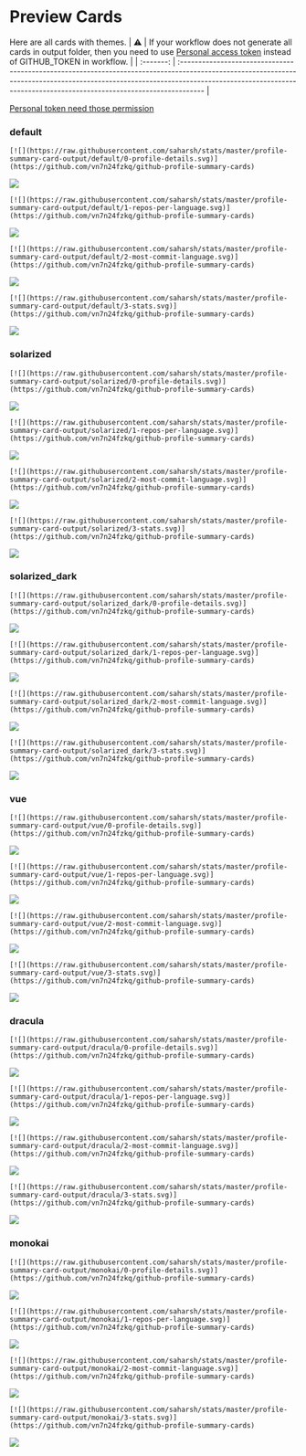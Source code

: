 
# Preview Cards

Here are all cards with themes.
| :warning: | If your workflow does not generate all cards in output folder, then you need to use [Personal access token](https://docs.github.com/en/actions/configuring-and-managing-workflows/creating-and-storing-encrypted-secrets) instead of GITHUB_TOKEN in workflow. |
| :-------: | :------------------------------------------------------------------------------------------------------------------------------------------------------------------------------------------------------------------------------------------------ |

[Personal token need those permission](https://github.com/vn7n24fzkq/github-profile-summary-cards/wiki/Personal-access-token-permissions)


### default


```
[![](https://raw.githubusercontent.com/saharsh/stats/master/profile-summary-card-output/default/0-profile-details.svg)](https://github.com/vn7n24fzkq/github-profile-summary-cards)
```
![](https://raw.githubusercontent.com/saharsh/stats/master/profile-summary-card-output/default/0-profile-details.svg)


```
[![](https://raw.githubusercontent.com/saharsh/stats/master/profile-summary-card-output/default/1-repos-per-language.svg)](https://github.com/vn7n24fzkq/github-profile-summary-cards)
```
![](https://raw.githubusercontent.com/saharsh/stats/master/profile-summary-card-output/default/1-repos-per-language.svg)


```
[![](https://raw.githubusercontent.com/saharsh/stats/master/profile-summary-card-output/default/2-most-commit-language.svg)](https://github.com/vn7n24fzkq/github-profile-summary-cards)
```
![](https://raw.githubusercontent.com/saharsh/stats/master/profile-summary-card-output/default/2-most-commit-language.svg)


```
[![](https://raw.githubusercontent.com/saharsh/stats/master/profile-summary-card-output/default/3-stats.svg)](https://github.com/vn7n24fzkq/github-profile-summary-cards)
```
![](https://raw.githubusercontent.com/saharsh/stats/master/profile-summary-card-output/default/3-stats.svg)


### solarized


```
[![](https://raw.githubusercontent.com/saharsh/stats/master/profile-summary-card-output/solarized/0-profile-details.svg)](https://github.com/vn7n24fzkq/github-profile-summary-cards)
```
![](https://raw.githubusercontent.com/saharsh/stats/master/profile-summary-card-output/solarized/0-profile-details.svg)


```
[![](https://raw.githubusercontent.com/saharsh/stats/master/profile-summary-card-output/solarized/1-repos-per-language.svg)](https://github.com/vn7n24fzkq/github-profile-summary-cards)
```
![](https://raw.githubusercontent.com/saharsh/stats/master/profile-summary-card-output/solarized/1-repos-per-language.svg)


```
[![](https://raw.githubusercontent.com/saharsh/stats/master/profile-summary-card-output/solarized/2-most-commit-language.svg)](https://github.com/vn7n24fzkq/github-profile-summary-cards)
```
![](https://raw.githubusercontent.com/saharsh/stats/master/profile-summary-card-output/solarized/2-most-commit-language.svg)


```
[![](https://raw.githubusercontent.com/saharsh/stats/master/profile-summary-card-output/solarized/3-stats.svg)](https://github.com/vn7n24fzkq/github-profile-summary-cards)
```
![](https://raw.githubusercontent.com/saharsh/stats/master/profile-summary-card-output/solarized/3-stats.svg)


### solarized_dark


```
[![](https://raw.githubusercontent.com/saharsh/stats/master/profile-summary-card-output/solarized_dark/0-profile-details.svg)](https://github.com/vn7n24fzkq/github-profile-summary-cards)
```
![](https://raw.githubusercontent.com/saharsh/stats/master/profile-summary-card-output/solarized_dark/0-profile-details.svg)


```
[![](https://raw.githubusercontent.com/saharsh/stats/master/profile-summary-card-output/solarized_dark/1-repos-per-language.svg)](https://github.com/vn7n24fzkq/github-profile-summary-cards)
```
![](https://raw.githubusercontent.com/saharsh/stats/master/profile-summary-card-output/solarized_dark/1-repos-per-language.svg)


```
[![](https://raw.githubusercontent.com/saharsh/stats/master/profile-summary-card-output/solarized_dark/2-most-commit-language.svg)](https://github.com/vn7n24fzkq/github-profile-summary-cards)
```
![](https://raw.githubusercontent.com/saharsh/stats/master/profile-summary-card-output/solarized_dark/2-most-commit-language.svg)


```
[![](https://raw.githubusercontent.com/saharsh/stats/master/profile-summary-card-output/solarized_dark/3-stats.svg)](https://github.com/vn7n24fzkq/github-profile-summary-cards)
```
![](https://raw.githubusercontent.com/saharsh/stats/master/profile-summary-card-output/solarized_dark/3-stats.svg)


### vue


```
[![](https://raw.githubusercontent.com/saharsh/stats/master/profile-summary-card-output/vue/0-profile-details.svg)](https://github.com/vn7n24fzkq/github-profile-summary-cards)
```
![](https://raw.githubusercontent.com/saharsh/stats/master/profile-summary-card-output/vue/0-profile-details.svg)


```
[![](https://raw.githubusercontent.com/saharsh/stats/master/profile-summary-card-output/vue/1-repos-per-language.svg)](https://github.com/vn7n24fzkq/github-profile-summary-cards)
```
![](https://raw.githubusercontent.com/saharsh/stats/master/profile-summary-card-output/vue/1-repos-per-language.svg)


```
[![](https://raw.githubusercontent.com/saharsh/stats/master/profile-summary-card-output/vue/2-most-commit-language.svg)](https://github.com/vn7n24fzkq/github-profile-summary-cards)
```
![](https://raw.githubusercontent.com/saharsh/stats/master/profile-summary-card-output/vue/2-most-commit-language.svg)


```
[![](https://raw.githubusercontent.com/saharsh/stats/master/profile-summary-card-output/vue/3-stats.svg)](https://github.com/vn7n24fzkq/github-profile-summary-cards)
```
![](https://raw.githubusercontent.com/saharsh/stats/master/profile-summary-card-output/vue/3-stats.svg)


### dracula


```
[![](https://raw.githubusercontent.com/saharsh/stats/master/profile-summary-card-output/dracula/0-profile-details.svg)](https://github.com/vn7n24fzkq/github-profile-summary-cards)
```
![](https://raw.githubusercontent.com/saharsh/stats/master/profile-summary-card-output/dracula/0-profile-details.svg)


```
[![](https://raw.githubusercontent.com/saharsh/stats/master/profile-summary-card-output/dracula/1-repos-per-language.svg)](https://github.com/vn7n24fzkq/github-profile-summary-cards)
```
![](https://raw.githubusercontent.com/saharsh/stats/master/profile-summary-card-output/dracula/1-repos-per-language.svg)


```
[![](https://raw.githubusercontent.com/saharsh/stats/master/profile-summary-card-output/dracula/2-most-commit-language.svg)](https://github.com/vn7n24fzkq/github-profile-summary-cards)
```
![](https://raw.githubusercontent.com/saharsh/stats/master/profile-summary-card-output/dracula/2-most-commit-language.svg)


```
[![](https://raw.githubusercontent.com/saharsh/stats/master/profile-summary-card-output/dracula/3-stats.svg)](https://github.com/vn7n24fzkq/github-profile-summary-cards)
```
![](https://raw.githubusercontent.com/saharsh/stats/master/profile-summary-card-output/dracula/3-stats.svg)


### monokai


```
[![](https://raw.githubusercontent.com/saharsh/stats/master/profile-summary-card-output/monokai/0-profile-details.svg)](https://github.com/vn7n24fzkq/github-profile-summary-cards)
```
![](https://raw.githubusercontent.com/saharsh/stats/master/profile-summary-card-output/monokai/0-profile-details.svg)


```
[![](https://raw.githubusercontent.com/saharsh/stats/master/profile-summary-card-output/monokai/1-repos-per-language.svg)](https://github.com/vn7n24fzkq/github-profile-summary-cards)
```
![](https://raw.githubusercontent.com/saharsh/stats/master/profile-summary-card-output/monokai/1-repos-per-language.svg)


```
[![](https://raw.githubusercontent.com/saharsh/stats/master/profile-summary-card-output/monokai/2-most-commit-language.svg)](https://github.com/vn7n24fzkq/github-profile-summary-cards)
```
![](https://raw.githubusercontent.com/saharsh/stats/master/profile-summary-card-output/monokai/2-most-commit-language.svg)


```
[![](https://raw.githubusercontent.com/saharsh/stats/master/profile-summary-card-output/monokai/3-stats.svg)](https://github.com/vn7n24fzkq/github-profile-summary-cards)
```
![](https://raw.githubusercontent.com/saharsh/stats/master/profile-summary-card-output/monokai/3-stats.svg)

